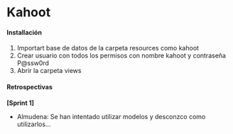 # Kahoot

#### Installación
1. Importart base de datos de la carpeta resources como kahoot
2. Crear usuario con todos los permisos con nombre kahoot y contraseña P@ssw0rd
3. Abrir la carpeta views

#### Retrospectivas
 **[Sprint 1]**
  * Almudena: Se han intentado utilizar modelos y desconzco como utilizarlos...
